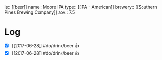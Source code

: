is:: [[beer]]
name:: Moore IPA
type:: [[IPA - American]]
brewery:: [[Southern Pines Brewing Company]]
abv:: 7.5

# Log
- [x] [[2017-06-28]] #do/drink/beer 👍
- [x] [[2017-06-28]] #do/drink/beer 👍
